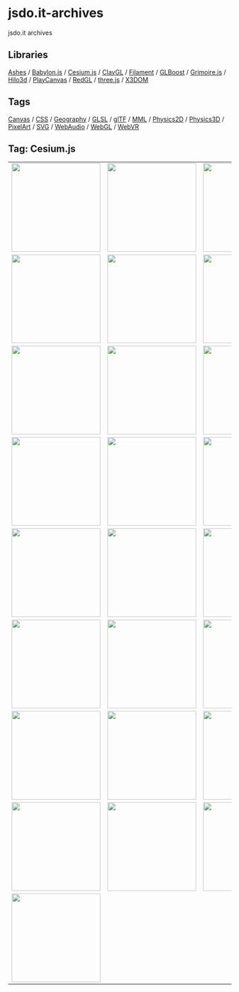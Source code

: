 # jsdo.it-archives
jsdo.it archives

## Libraries

[Ashes](../ashes) / [Babylon.js](../babylon.js) / [Cesium.js](../cesium.js) / [ClayGL](../claygl) / [Filament](../filament) / [GLBoost](../glboost)  / [Grimoire.js](../grimoire.js) / [Hilo3d](../hilo3d) / [PlayCanvas](../playcanvas) / [RedGL](../redgl) / [three.js](../three.js) / [X3DOM](../x3dom)

## Tags

[Canvas](../canvas) / [CSS](../css) / [Geography](../geography) / [GLSL](../glsl) / [glTF](../gltf) / [MML](../mml) / [Physics2D](../physics2d) / [Physics3D](../physics3d) / [PixelArt](../pixelart) / [SVG](../svg) / [WebAudio](../webaudio) / [WebGL](../webgl) / [WebVR](../webvr)

## Tag: Cesium.js

<table>
<tr>
<td><a href="https://cx20.github.io/jsdo.it-archives/cx20/pGyG" title="3D地図ライブラリ「Cesium」を用いて地球を表示してみるテスト"><img src="https://cx20.github.io/jsdo.it-archives/screenshot/pGyG.jpg" width="200" height="200"></a></td>
<td><a href="https://cx20.github.io/jsdo.it-archives/cx20/w3iC" title="Cesium.js を用いて地球を回転させてみるテスト"><img src="https://cx20.github.io/jsdo.it-archives/screenshot/w3iC.jpg" width="200" height="200"></a></td>
<td><a href="https://cx20.github.io/jsdo.it-archives/cx20/UKCJB" title="Cesium.js で3Dモデル表示してみるテスト（その１）"><img src="https://cx20.github.io/jsdo.it-archives/screenshot/UKCJB.jpg" width="200" height="200"></a></td>
<td><a href="https://cx20.github.io/jsdo.it-archives/cx20/uw48" title="[WebGL] Cesium.js で glTF 2.0形式のデータを表示してみるテスト"><img src="https://cx20.github.io/jsdo.it-archives/screenshot/uw48.jpg" width="200" height="200"></a></td>
</tr>
<tr>
<td><a href="https://cx20.github.io/jsdo.it-archives/cx20/eFsr" title="[WebGL] Cesium.js で glTF 2.0形式のデータを表示してみるテスト（その２）"><img src="https://cx20.github.io/jsdo.it-archives/screenshot/eFsr.jpg" width="200" height="200"></a></td>
<td><a href="https://cx20.github.io/jsdo.it-archives/cx20/2s3w" title="[WebGL] Cesium.js で glTF 2.0形式のデータを表示してみるテスト（その３）（調整中）"><img src="https://cx20.github.io/jsdo.it-archives/screenshot/2s3w.jpg" width="200" height="200"></a></td>
<td><a href="https://cx20.github.io/jsdo.it-archives/cx20/2I0b" title="[WebGL] Cesium.js で glTF 2.0形式のデータを表示してみるテスト（その４）"><img src="https://cx20.github.io/jsdo.it-archives/screenshot/2I0b.jpg" width="200" height="200"></a></td>
<td><a href="https://cx20.github.io/jsdo.it-archives/cx20/cYlz" title="[WebGL] Cesium.js で glTF 2.0形式のデータを表示してみるテスト（その５）"><img src="https://cx20.github.io/jsdo.it-archives/screenshot/cYlz.jpg" width="200" height="200"></a></td>
</tr>
<tr>
<td><a href="https://cx20.github.io/jsdo.it-archives/cx20/yWoE" title="[WebGL] Cesium.js で glTF 2.0形式のデータを表示してみるテスト（その６）"><img src="https://cx20.github.io/jsdo.it-archives/screenshot/yWoE.jpg" width="200" height="200"></a></td>
<td><a href="https://cx20.github.io/jsdo.it-archives/cx20/47vR" title="[WebGL] Cesium.js で glTF 2.0形式のデータを表示してみるテスト（その７）"><img src="https://cx20.github.io/jsdo.it-archives/screenshot/47vR.jpg" width="200" height="200"></a></td>
<td><a href="https://cx20.github.io/jsdo.it-archives/cx20/u7sb" title="[WebGL] Cesium.js で glTF 2.0形式のデータを表示してみるテスト（その８）"><img src="https://cx20.github.io/jsdo.it-archives/screenshot/u7sb.jpg" width="200" height="200"></a></td>
<td><a href="https://cx20.github.io/jsdo.it-archives/cx20/0r7J" title="[WebGL] Cesium.js で glTF 2.0形式のデータを表示してみるテスト（その９）（調整中）"><img src="https://cx20.github.io/jsdo.it-archives/screenshot/0r7J.jpg" width="200" height="200"></a></td>
</tr>
<tr>
<td><a href="https://cx20.github.io/jsdo.it-archives/cx20/6z4e" title="[WebGL] Cesium.js で glTF 2.0形式のデータを表示してみるテスト（その１０）（調整中）"><img src="https://cx20.github.io/jsdo.it-archives/screenshot/6z4e.jpg" width="200" height="200"></a></td>
<td><a href="https://cx20.github.io/jsdo.it-archives/cx20/QQHP" title="[WebGL] Cesium.js で glTF 2.0形式のデータを表示してみるテスト（その１１）（調整中）"><img src="https://cx20.github.io/jsdo.it-archives/screenshot/QQHP.jpg" width="200" height="200"></a></td>
<td><a href="https://cx20.github.io/jsdo.it-archives/cx20/KFfB" title="[WebGL] Cesium.js で glTF 2.0形式のデータを表示してみるテスト（その１２）（調整中）"><img src="https://cx20.github.io/jsdo.it-archives/screenshot/KFfB.jpg" width="200" height="200"></a></td>
<td><a href="https://cx20.github.io/jsdo.it-archives/cx20/2fVS" title="[WebGL] Cesium.js で glTF 2.0形式のデータを表示してみるテスト（その１３）（調整中）"><img src="https://cx20.github.io/jsdo.it-archives/screenshot/2fVS.jpg" width="200" height="200"></a></td>
</tr>
<tr>
<td><a href="https://cx20.github.io/jsdo.it-archives/cx20/0Gbw" title="[WebGL] Cesium.js で glTF 2.0形式のデータを表示してみるテスト（その１４）（調整中）"><img src="https://cx20.github.io/jsdo.it-archives/screenshot/0Gbw.jpg" width="200" height="200"></a></td>
<td><a href="https://cx20.github.io/jsdo.it-archives/cx20/2QKh" title="[WebGL] Cesium.js で glTF 2.0形式のデータを表示してみるテスト（その１５）（調整中）"><img src="https://cx20.github.io/jsdo.it-archives/screenshot/2QKh.jpg" width="200" height="200"></a></td>
<td><a href="https://cx20.github.io/jsdo.it-archives/cx20/E6bC" title="[WebGL] Cesium.js で glTF 2.0形式のデータを表示してみるテスト（その１６）（調整中）"><img src="https://cx20.github.io/jsdo.it-archives/screenshot/E6bC.jpg" width="200" height="200"></a></td>
<td><a href="https://cx20.github.io/jsdo.it-archives/cx20/aSHJI" title="[WebGL] Cesium.js で glTF 2.0形式のデータを表示してみるテスト（その１７）（調整中）"><img src="https://cx20.github.io/jsdo.it-archives/screenshot/aSHJI.jpg" width="200" height="200"></a></td>
</tr>
<tr>
<td><a href="https://cx20.github.io/jsdo.it-archives/cx20/MsNEK" title="[WebGL] Cesium.js で glTF 2.0形式のデータを表示してみるテスト（その１８）（調整中）"><img src="https://cx20.github.io/jsdo.it-archives/screenshot/MsNEK.jpg" width="200" height="200"></a></td>
<td><a href="https://cx20.github.io/jsdo.it-archives/cx20/Sdyg" title="[WebGL] Cesium.js で glTF 2.0形式のデータを表示してみるテスト（その１９）（調整中）"><img src="https://cx20.github.io/jsdo.it-archives/screenshot/Sdyg.jpg" width="200" height="200"></a></td>
<td><a href="https://cx20.github.io/jsdo.it-archives/cx20/q8ln" title="[WebGL] Cesium.js で glTF 2.0形式のデータを表示してみるテスト（その２０）（調整中）"><img src="https://cx20.github.io/jsdo.it-archives/screenshot/q8ln.jpg" width="200" height="200"></a></td>
<td><a href="https://cx20.github.io/jsdo.it-archives/cx20/Mcta" title="[WebGL] Cesium.js で glTF 2.0形式のデータを表示してみるテスト（その２１）（調整中）"><img src="https://cx20.github.io/jsdo.it-archives/screenshot/Mcta.jpg" width="200" height="200"></a></td>
</tr>
<tr>
<td><a href="https://cx20.github.io/jsdo.it-archives/cx20/EPjd" title="[WebGL] Cesium.js で glTF 2.0形式のデータを表示してみるテスト（その２２）（調整中）"><img src="https://cx20.github.io/jsdo.it-archives/screenshot/EPjd.jpg" width="200" height="200"></a></td>
<td><a href="https://cx20.github.io/jsdo.it-archives/cx20/6Dgw" title="Cesium.js を用いて富士山を表示してみるテスト"><img src="https://cx20.github.io/jsdo.it-archives/screenshot/6Dgw.jpg" width="200" height="200"></a></td>
<td><a href="https://cx20.github.io/jsdo.it-archives/cx20/sXhr" title="Cesium.js を用いて新燃岳を表示してみるテスト"><img src="https://cx20.github.io/jsdo.it-archives/screenshot/sXhr.jpg" width="200" height="200"></a></td>
<td><a href="https://cx20.github.io/jsdo.it-archives/cx20/S4bO" title="Cesium.js で新燃岳にSARの観測結果を合成表示してみるテスト"><img src="https://cx20.github.io/jsdo.it-archives/screenshot/S4bO.jpg" width="200" height="200"></a></td>
</tr>
<tr>
<td><a href="https://cx20.github.io/jsdo.it-archives/cx20/lNbX" title="Cesium.js で地理院データを使ってみるテスト"><img src="https://cx20.github.io/jsdo.it-archives/screenshot/lNbX.jpg" width="200" height="200"></a></td>
<td><a href="https://cx20.github.io/jsdo.it-archives/cx20/tkxo" title="3D地図に震度データを合成してみる"><img src="https://cx20.github.io/jsdo.it-archives/screenshot/tkxo.jpg" width="200" height="200"></a></td>
<td><a href="https://cx20.github.io/jsdo.it-archives/cx20/0MBc" title="3D地図に震度データを合成してみる（熊本周辺）"><img src="https://cx20.github.io/jsdo.it-archives/screenshot/0MBc.jpg" width="200" height="200"></a></td>
<td><a href="https://cx20.github.io/jsdo.it-archives/cx20/sTSf" title="3D地図に震度データを合成してみる（北海道地震）"><img src="https://cx20.github.io/jsdo.it-archives/screenshot/sTSf.jpg" width="200" height="200"></a></td>
</tr>
<tr>
<td><a href="https://cx20.github.io/jsdo.it-archives/cx20/3NKf" title="3D地図にドット絵を描いてみるテスト"><img src="https://cx20.github.io/jsdo.it-archives/screenshot/3NKf.jpg" width="200" height="200"></a></td>
<td></td>
<td></td>
<td></td>
</tr>
</table>
